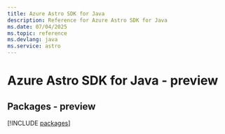```yaml
---
title: Azure Astro SDK for Java
description: Reference for Azure Astro SDK for Java
ms.date: 07/04/2025
ms.topic: reference
ms.devlang: java
ms.service: astro
---
```

# Azure Astro SDK for Java - preview
## Packages - preview
[!INCLUDE [packages](astro-index.md)]